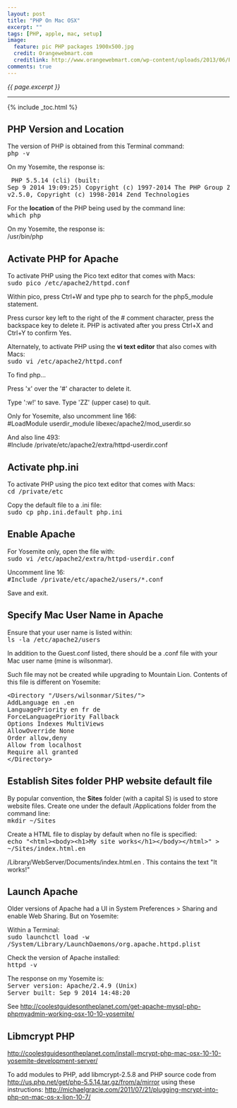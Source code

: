 ```yaml
---
layout: post
title: "PHP On Mac OSX"
excerpt: ""
tags: [PHP, apple, mac, setup]
image:
  feature: pic PHP packages 1900x500.jpg
  credit: Orangewebmart.com
  creditlink: http://www.orangewebmart.com/wp-content/uploads/2013/06/PHP-Website-Development.jpg
comments: true
---
```

<i>{{ page.excerpt }}</i>
<hr />

{% include _toc.html %}


<a id="PHPz"></a>

## PHP Version and Location

The version of PHP is obtained from this Terminal command:
<br /><tt>php -v</tt>

On my Yosemite, the response is:
<br /><pre>
PHP 5.5.14 (cli) (built: Sep  9 2014 19:09:25)
Copyright (c) 1997-2014 The PHP Group
Zend Engine v2.5.0, Copyright (c) 1998-2014 Zend Technologies
</pre>

For the <strong>location</strong> of the PHP being used by the command line:
<br /><tt>which php</tt>

On my Yosemite, the response is:
<br />/usr/bin/php



<a id="PHPActivatez"></a>

## Activate PHP for Apache

To activate PHP using the Pico text editor that comes with Macs:
<br /><tt>sudo pico /etc/apache2/httpd.conf</tt>

Within pico, press Ctrl+W and type php to search for the php5_module statement.

Press cursor key left to the right of the # comment character,
press the backspace key to delete it.
PHP is activated after you press Ctrl+X and Ctrl+Y to confirm Yes.

Alternately, to activate PHP using the 
<strong>vi text editor</strong> that also comes with Macs:
<br /><tt>sudo vi /etc/apache2/httpd.conf</tt>

To find php...

Press 'x' over the '#' character to delete it. 

Type ':w!' to save.
Type 'ZZ' (upper case) to quit.

Only for Yosemite, also uncomment line 166:
<br />#LoadModule userdir_module libexec/apache2/mod_userdir.so
 
And also line 493:
<br />#Include /private/etc/apache2/extra/httpd-userdir.conf



<a id="PHPIniz"></a>

## Activate php.ini

To activate PHP using the pico text editor that comes with Macs:
<br /><tt>cd /private/etc</tt>

Copy the default file to a .ini file:
<br /><tt>sudo cp php.ini.default php.ini</tt>

 


<a id="ApacheIniz"></a>

## Enable Apache

For Yosemite only, open the file with:
<br /><tt>sudo vi /etc/apache2/extra/httpd-userdir.conf</tt>

Uncomment line 16:
<br /><tt>#Include /private/etc/apache2/users/*.conf</tt>

Save and exit.
 


<a id="ApacheUserz"></a>

## Specify Mac User Name in Apache

Ensure that your user name is listed within:
<br /><tt>ls -la /etc/apache2/users</tt>

In addition to the Guest.conf listed, there should be a 
.conf file with your Mac user name (mine is wilsonmar).

Such file may not be created while upgrading to Mountain Lion.
Contents of this file is different on Yosemite:
<pre>
&LT;Directory "/Users/wilsonmar/Sites/">
AddLanguage en .en
LanguagePriority en fr de
ForceLanguagePriority Fallback
Options Indexes MultiViews
AllowOverride None
Order allow,deny
Allow from localhost
Require all granted
&LT;/Directory></pre>




<a id="PHPFilez"></a>

## Establish Sites folder PHP website default file

By popular convention, the <strong>Sites</strong> folder 
(with a capital S) is used to store
website files. Create one under the default /Applications folder
from the command line:
<br /><tt>mkdir ~/Sites</tt>

Create a HTML file to display by default when no file is specified:
<br /><tt>echo "&LT;html>&LT;body>&LT;h1>My site works&LT;/h1>&LT;/body>&LT;/html>" > ~/Sites/index.html.en</tt>

/Library/WebServer/Documents/index.html.en . This contains the text "It works!" 




<a id="ApacheLaunchz"></a>

## Launch Apache

Older versions of Apache had a UI in
System Preferences > Sharing and enable Web Sharing. 
But on Yosemite:

Within a Terminal:
<br /><tt>sudo launchctl load -w /System/Library/LaunchDaemons/org.apache.httpd.plist</tt>

Check the version of Apache installed:
<br /><tt>httpd -v</tt>

The response on my Yosemite is:
<br /><tt>Server version: Apache/2.4.9 (Unix)
<br />Server built:   Sep  9 2014 14:48:20</tt>

See http://coolestguidesontheplanet.com/get-apache-mysql-php-phpmyadmin-working-osx-10-10-yosemite/
 


<a id="Libmcryptz"></a>

## Libmcrypt PHP

http://coolestguidesontheplanet.com/install-mcrypt-php-mac-osx-10-10-yosemite-development-server/

To add modules to PHP, add libmcrypt-2.5.8 and PHP source code
from http://us.php.net/get/php-5.5.14.tar.gz/from/a/mirror
using these instructions:
http://michaelgracie.com/2011/07/21/plugging-mcrypt-into-php-on-mac-os-x-lion-10-7/

